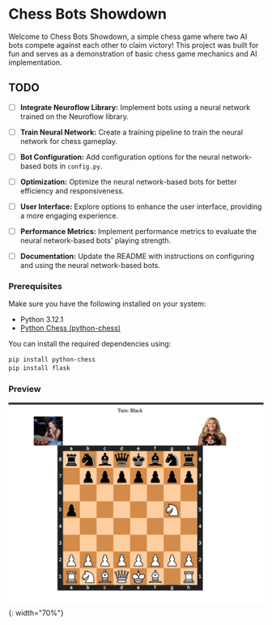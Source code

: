 # Chess Bots Showdown

Welcome to Chess Bots Showdown, a simple chess game where two AI bots compete against each other to claim victory! This project was built for fun and serves as a demonstration of basic chess game mechanics and AI implementation.

## TODO

- [ ] **Integrate Neuroflow Library:** Implement bots using a neural network trained on the Neuroflow library.
- [ ] **Train Neural Network:** Create a training pipeline to train the neural network for chess gameplay.
- [ ] **Bot Configuration:** Add configuration options for the neural network-based bots in `config.py`.
- [ ] **Optimization:** Optimize the neural network-based bots for better efficiency and responsiveness.
- [ ] **User Interface:** Explore options to enhance the user interface, providing a more engaging experience.
- [ ] **Performance Metrics:** Implement performance metrics to evaluate the neural network-based bots' playing strength.
- [ ] **Documentation:** Update the README with instructions on configuring and using the neural network-based bots.


### Prerequisites

Make sure you have the following installed on your system:

- Python 3.12.1
- [Python Chess (python-chess)](https://python-chess.readthedocs.io/en/latest/)

You can install the required dependencies using:

```bash
pip install python-chess
pip install flask
```
### Preview
![Image Alt text](chess/static/img/readme_img.png){: width="70%"}